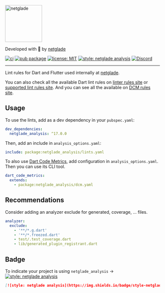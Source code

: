 <a href="https://github.com/netglade">
  <img alt="netglade" height='120px' src="https://raw.githubusercontent.com/netglade/netglade_analysis/main/packages/netglade_analysis/doc/badge.png">
</a>

Developed with 💚 by [netglade][netglade_link]

[![ci][ci_badge]][ci_badge_link]
[![pub package][pub_badge]][pub_badge_link]
[![license: MIT][license_badge]][license_badge_link]
[![style: netglade analysis][style_badge]][style_badge_link]
[![Discord][discord_badge]][discord_badge_link]

---

Lint rules for Dart and Flutter used internally at [netglade][netglade_link].

You can also check all the available Dart lint rules on [linter rules site][linter_rules] or [supported lint rules site][supported_lint_rules].
And you can see all the available on [DCM rules site][dcm_rules].

## Usage

To use the lints, add as a dev dependency in your `pubspec.yaml`:

```yaml
dev_dependencies:
  netglade_analysis: ^17.0.0
```

Then, add an include in `analysis_options.yaml`:

```yaml
include: package:netglade_analysis/lints.yaml
```

To also use [Dart Code Metrics](https://dcm.dev), add configuration in `analysis_options.yaml`.
Then you can use its CLI tool.

```yaml
dart_code_metrics:
  extends:
    - package:netglade_analysis/dcm.yaml
```

## Recommendations

Consider adding an analyzer exclude for generated, coverage, ... files. 

```yaml
analyzer:
  exclude:
    - '**/*.g.dart'
    - '**/*.freezed.dart'
    - test/.test_coverage.dart
    - lib/generated_plugin_registrant.dart
```

## Badge

To indicate your project is using `netglade_analysis` →
[![style: netglade analysis][style_badge]][style_badge_link]

```md
[![style: netglade analysis](https://img.shields.io/badge/style-netglade_analysis-26D07C.svg)](https://pub.dev/packages/netglade_analysis)
```

[netglade_link]: https://netglade.com/en
[discord_badge]: https://img.shields.io/discord/1091460081054400532.svg?logo=discord&color=blue
[discord_badge_link]: https://discord.gg/sJfBBuDZy4

[ci_badge]: https://img.shields.io/github/actions/workflow/status/netglade/flutter_core/ci.yaml?branch=main
[ci_badge_link]: https://github.com/netglade/flutter_core/actions/workflows/ci.yaml

[pub_badge]: https://img.shields.io/pub/v/netglade_analysis.svg
[pub_badge_link]: https://pub.dartlang.org/packages/netglade_analysis

[style_badge]: https://img.shields.io/badge/style-netglade_analysis-26D07C.svg
[style_badge_link]: https://pub.dev/packages/netglade_analysis

[license_badge]: https://img.shields.io/badge/license-MIT-blue.svg
[license_badge_link]: https://opensource.org/licenses/MIT

[linter_rules]: https://dart.dev/tools/linter-rules
[supported_lint_rules]: https://dart-lang.github.io/linter/lints
[dcm_rules]: https://dcm.dev/docs/rules/
